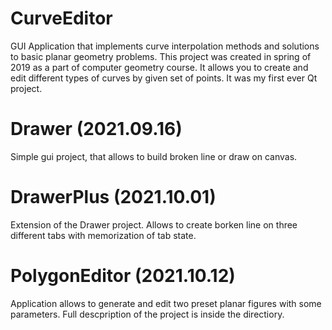 # CurveEditor
GUI Application that implements curve interpolation methods and solutions to basic planar geometry problems.
This project was created in spring of 2019 as a part of computer geometry course.
It allows you to create and edit different types of curves by given set of points.
It was my first ever Qt project.

# Drawer (2021.09.16)
Simple gui project, that allows to build broken line or draw on canvas.

# DrawerPlus (2021.10.01)
Extension of the Drawer project. Allows to create borken line on three different tabs with memorization of tab state.

# PolygonEditor (2021.10.12)
Application allows to generate and edit two preset planar figures with some parameters.
Full descpription of the project is inside the directiory.
